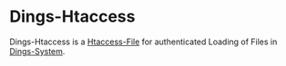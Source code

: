# Dings-Htaccess

Dings-Htaccess is a [Htaccess-File](404.md) for authenticated Loading of Files in [Dings-System](300000007.md).
